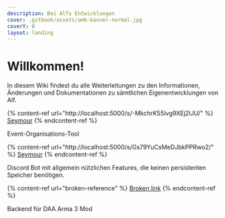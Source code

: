 ```yaml
---
description: Bei Alfs Entwicklungen
cover: .gitbook/assets/amb-banner-normal.jpg
coverY: 0
layout: landing
---
```


# Willkommen!

In diesem Wiki findest du alle Weiterleitungen zu den Informationen, Änderungen und Dokumentationen zu sämtlichen Eigenentwicklungen von Alf.

{% content-ref url="http://localhost:5000/s/-MkchrK55Ivg9XEj2IJU/" %}
[Seymour](http://localhost:5000/s/-MkchrK55Ivg9XEj2IJU/)
{% endcontent-ref %}

Event-Organisations-Tool

{% content-ref url="http://localhost:5000/s/Gs79YuCsMeDJbkPPRwo2/" %}
[Seymour](http://localhost:5000/s/Gs79YuCsMeDJbkPPRwo2/)
{% endcontent-ref %}

Discord Bot mit allgemein nützlichen Features, die keinen persistenten Speicher benötigen.

{% content-ref url="broken-reference" %}
[Broken link](broken-reference)
{% endcontent-ref %}

Backend für DAA Arma 3 Mod
